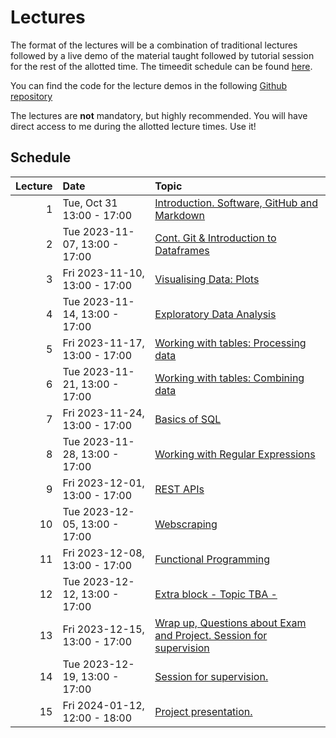 # Lectures

The format of the lectures will be a combination of traditional lectures
followed by a live demo of the material taught followed by tutorial session for
the rest of the allotted time. The timeedit schedule can be found [here](https://cloud.timeedit.net/su/web/stud1/s.html?tab=3&object=cevt_48182_HT2023&startDate=20230930&endDate=20240413&type=courseevent&h=t&l=en).

You can find the code for the lecture demos in the following [Github repository](https://github.com/mt4007-ht23/lectures)

The lectures are **not** mandatory, but highly recommended. You will have direct access
to me during the allotted lecture times. Use it!

## Schedule

|   Lecture | Date                           | Topic                                                                              |
|----------:|:-------------------------------|:-----------------------------------------------------------------------------------|
|        1  | Tue, Oct 31 13:00 - 17:00      | [Introduction. Software, GitHub and Markdown](/lectures/1)                         |
|        2  | Tue 2023-11-07,  13:00 - 17:00 | [Cont. Git & Introduction to Dataframes](/lectures/2)                              |
|        3  | Fri 2023-11-10,  13:00 - 17:00 | [Visualising Data: Plots](/lectures/3)                                         |
|        4  | Tue 2023-11-14,  13:00 - 17:00 | [Exploratory Data Analysis](/lectures/4)                                          |
|        5  | Fri 2023-11-17,  13:00 - 17:00 | [Working with tables: Processing data](/lectures/5)                           |
|        6  | Tue 2023-11-21,  13:00 - 17:00 | [Working with tables: Combining data](/lectures/6)                         |
|        7  | Fri 2023-11-24,  13:00 - 17:00 | [Basics of SQL](/lectures/7)                                                       |
|        8  | Tue 2023-11-28,  13:00 - 17:00 | [Working with Regular Expressions](/lectures/8)                                    |
|        9  | Fri 2023-12-01,  13:00 - 17:00 | [REST APIs]()                                              |
|       10  | Tue 2023-12-05,  13:00 - 17:00 | [Webscraping]()                                                        |
|       11  | Fri 2023-12-08,  13:00 - 17:00 | [Functional Programming]()                                             |
|       12  | Tue 2023-12-12,  13:00 - 17:00 | [Extra block - Topic TBA -]()                                          |
|       13  | Fri 2023-12-15,  13:00 - 17:00 | [Wrap up, Questions about Exam and Project. Session for supervision]() |
|       14  | Tue 2023-12-19,  13:00 - 17:00 | [Session for supervision.]()                                           |
|       15  | Fri 2024-01-12,  12:00 - 18:00 | [Project presentation.]()                                              |
